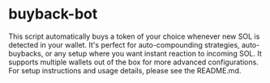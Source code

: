 # buyback-bot
This script automatically buys a token of your choice whenever new SOL is detected in your wallet. It's perfect for auto-compounding strategies, auto-buybacks, or any setup where you want instant reaction to incoming SOL.
It supports multiple wallets out of the box for more advanced configurations.
For setup instructions and usage details, please see the README.md.

